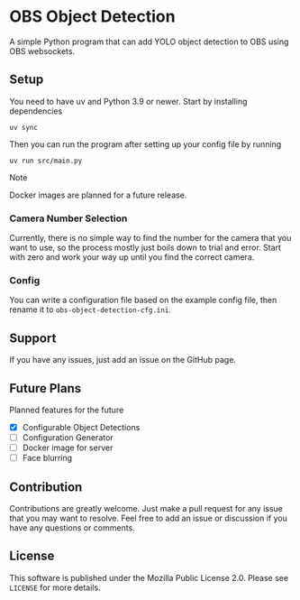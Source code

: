 # OBS Object Detection
A simple Python program that can add YOLO object detection to OBS using OBS websockets.

## Setup
You need to have uv and Python 3.9 or newer. Start by installing dependencies
```shell
uv sync
```
Then you can run the program after setting up your config file by running
```shell
uv run src/main.py
```

> [!NOTE]  
> Docker images are planned for a future release.

### Camera Number Selection
Currently, there is no simple way to find the number for the camera that you want to use, so the process mostly just boils down to trial and error.
Start with zero and work your way up until you find the correct camera.

### Config
You can write a configuration file based on the example config file, then rename it to `obs-object-detection-cfg.ini`.

## Support
If you have any issues, just add an issue on the GitHub page.

## Future Plans
Planned features for the future
- [x] Configurable Object Detections
- [ ] Configuration Generator
- [ ] Docker image for server
- [ ] Face blurring

## Contribution
Contributions are greatly welcome. Just make a pull request for any issue that you may want to resolve.
Feel free to add an issue or discussion if you have any questions or comments.

## License
This software is published under the Mozilla Public License 2.0. Please see `LICENSE` for more details.
